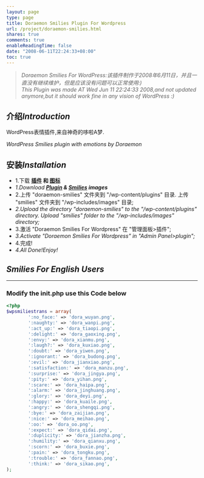 ```yaml
---
layout: page
type: page
title: Doraemon Smilies Plugin For Wordpress
url: /project/doraemon-smilies.html
shares: true
comments: true
enableReadingTime: false
date: "2008-06-11T22:24:33+08:00"
toc: true
---
```

> *Doraemon Smilies For WordPress:该插件制作于2008年6月11日，并且一直没有继续维护，但是应该没有问题可以正常使用:)*  
> *This Plugin was made AT Wed Jun 11 22:24:33 2008,and not updated anymore,but it should work fine in any vision of WordPress :)*

## 介绍*Introduction*

WordPress表情插件,来自神奇的哆啦A梦.

*WordPress Smilies plugin with emotions by Doraemon*

## 安装*Installation*

- 1.下载 **[插件](/uploads/doraemon-smilies.zip) 和 [图标](/uploads/smilies.zip)**
- *1.Download **[Plugin](/uploads/doraemon-smilies.zip) & [Smilies](/uploads/smilies.zip) images***
- 2.上传 "doraemon-smilies" 文件夹到 "/wp-content/plugins" 目录. 上传 "smilies" 文件夹到 "/wp-includes/images" 目录;
- *2.Upload the directory "doraemon-smilies" to the "/wp-content/plugins" directory. Upload "smilies" folder to the "/wp-includes/images" directory;*
- 3.激活 "Doraemon Smilies For Wordpress" 在 "管理面板>插件";
- *3.Activate "Doraemon Smilies For Wordpress" in "Admin Panel>plugin";*
- 4.完成!
- *4.All Done!Enjoy!*

## *Smilies For English Users*

------

### Modify the **init.php** use this **Code** below

```php
<?php
$wpsmiliestrans = array(
		':no_face:' => 'dora_wuyan.png',
		':naughty:' => 'dora_wanpi.png',
		':act_up:' => 'dora_tiaopi.png',
		':delight:' => 'dora_gaoxing.png',
		':envy:' => 'dora_xianmu.png',
		':laugh?:' => 'dora_kuxiao.png',
		':doubt:' => 'dora_yiwen.png',
		':ignorant:' => 'dora_budong.png',
		':evil:' => 'dora_jianxiao.png',
		':satisfaction:' => 'dora_manzu.png',
		':surprise:' => 'dora_jingya.png',
		':pity:' => 'dora_yihan.png',
		':scare:' => 'dora_haipa.png',
		':alarm:' => 'dora_jinghuang.png',
		':glory:' => 'dora_deyi.png',
		':happy:' => 'dora_kuaile.png',
		':angry:' => 'dora_shengqi.png',
		':bye:' => 'dora_zaijian.png',
		':nice:' => 'dora_meihao.png',
		':oo:' => 'dora_oo.png',
		':expect:' => 'dora_qidai.png',
		':duplicity:' => 'dora_jianzha.png',
		':humility:' => 'dora_qianxu.png',
		':scorn:' => 'dora_buxie.png',
		':pain:' => 'dora_tongku.png',
		':trouble:' => 'dora_fannao.png',
		':think:' => 'dora_sikao.png',
);
```

